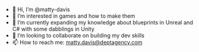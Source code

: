 - 👋 Hi, I’m @matty-davis
- 👀 I’m interested in games and how to make them
- 🌱 I’m currently expanding my knowledge about blueprints in Unreal and C# with some dabblings in Unity
- 💞️ I’m looking to collaborate on building my dev skills
- 📫 How to reach me: matty.davis@deptagency.com

<!---
matty-davis/matty-davis is a ✨ special ✨ repository because its `README.md` (this file) appears on your GitHub profile.
You can click the Preview link to take a look at your changes.
--->
